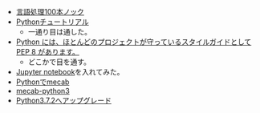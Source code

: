 - [言語処理100本ノック](https://nlp100.github.io/ja/)
- [Pythonチュートリアル](https://docs.python.org/ja/3/tutorial/index.html)
    - 一通り目は通した。
- [Python には、ほとんどのプロジェクトが守っているスタイルガイドとして PEP 8 があります。](https://www.python.org/dev/peps/pep-0008/)
    - どこかで目を通す。
- [Jupyter notebook](https://www.anaconda.com/products/individual)を入れてみた。
- [Pythonでmecab](https://qiita.com/Sak1361/items/47e9ec464ccc770cd65c)
- [mecab-python3](https://pypi.org/project/mecab-python3/)
- [Python3.7.2へアップグレード](https://qiita.com/HyunwookPark/items/8141069bf0b0f3fb175b)